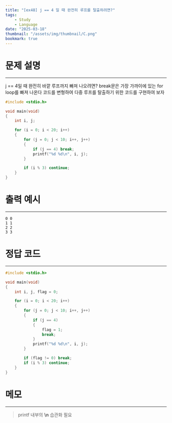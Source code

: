 ```yaml
---
title: "[ex48] j == 4 일 때 완전히 루프를 탈출하려면?"
tags:
    - Study
    - Language
date: "2025-03-18"
thumbnail: "/assets/img/thumbnail/C.png"
bookmark: true
---
```

# 문제 설명
---
j == 4일 때 완전히 바깥 루프까지 빠져 나오려면?
break문은 가장 가까이에 있는 for loop를 빠져 나온다
코드를 변형하여 다중 루프를 탈출하기 위한 코드를 구현하여 보자

```c
#include <stdio.h>

void main(void)
{
	int i, j;

	for (i = 0; i < 20; i++)
	{
		for (j = 0; j < 10; i++, j++)
		{
			if (j == 4) break;
			printf("%d %d\n", i, j);
		}

		if (i % 3) continue;
	}
}
```

# 출력 예시
---

```
0 0
1 1
2 2
3 3
```

# 정답 코드
---

```c
#include <stdio.h>

void main(void)
{
	int i, j, flag = 0;

	for (i = 0; i < 20; i++)
	{
		for (j = 0; j < 10; i++, j++)
		{
			if (j == 4)
			{
				flag = 1;
				break;
			}
			printf("%d %d\n", i, j);
		}

		if (flag != 0) break;
		if (i % 3) continue;
	}
}
```

# 메모
---
> printf 내부의 **\n** 습관화 필요